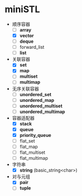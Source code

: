 # miniSTL

- 顺序容器
  - [ ] **array**
  - [X] **vector**
  - [ ] **deque**
  - [ ] forward_list
  - [ ] **list**
- 关联容器
  - [X] **set**
  - [X] **map**
  - [ ] **multiset**
  - [ ] **multimap**
- 无序关联容器
  - [ ] **unordered_set**
  - [ ] **unordered_map**
  - [ ] **unordered_multiset**
  - [ ] **unordered_multimap**
- 容器适配器
  - [X] **stack**
  - [X] **queue**
  - [X] **priority_queue**
  - [ ] flat_set
  - [ ] flat_map
  - [ ] flat_multiset
  - [ ] flat_multimap
- 字符串
  - [X] **string** (basic_string\<char\>)
- 对与元组
  - [X] **pair**
  - [ ] **tuple**
